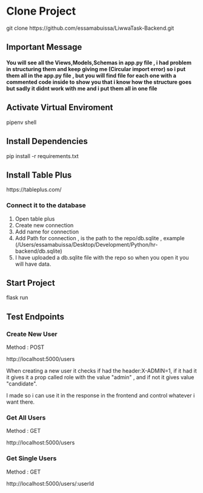 <h1>Clone Project</h1>
<p>git clone https://github.com/essamabuissa/LiwwaTask-Backend.git</p>

<h2>Important Message</h2>
<h4>You will see all the Views,Models,Schemas in app.py file , i had problem in structuring them and keep giving me (Circular import error) so i put them all in the app.py file , but you will find file for each one with a commented code inside to show you that i know how the structure goes but sadly it didnt work with me and i put them all in one file </h4>

<h2>Activate Virtual Enviroment</h2>
<p>pipenv shell</p>

<h2>Install Dependencies</h2>
<p>pip install -r requirements.txt</p>

<h2>Install Table Plus</h2>
<p>https://tableplus.com/</p>
<h3>Connect it to the database</h3>
<ol>
    <li>Open table plus</li>
    <li>Create new connection</li>
    <li>Add name for connection</li>
    <li>Add Path for connection , is the path to the repo/db.sqlite , example (/Users/essamabuissa/Desktop/Development/Python/hr-backend/db.sqlite)</li>
    <li>I have uploaded a db.sqlite file with the repo so when you open it you will have data. </li>
</ol>

<h2>Start Project</h2>
<p>flask run</p>

<h2>Test Endpoints</h2>

<h3>Create New User</h3>
<p>Method : POST</p>
<p>http://localhost:5000/users</p>
<p>When creating a new user it checks if had the header:X-ADMIN=1, if it had it it gives it a prop called role with the value "admin" , and if not it gives value "candidate".</p>
<p>I made so i can use it in the response in the frontend and control whatever i want there.</p>

<h3>Get All Users</h3>
<p>Method : GET</p>
<p>http://localhost:5000/users</p>

<h3>Get Single Users</h3>
<p>Method : GET</p>
<p>http://localhost:5000/users/:userId </p>
